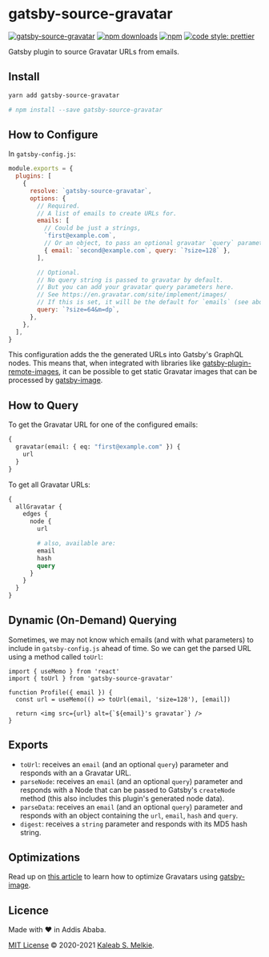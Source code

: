 # gatsby-source-gravatar

[![gatsby-source-gravatar](https://img.shields.io/npm/v/gatsby-source-gravatar.png?style=flat-square)](https://www.npmjs.org/package/gatsby-source-gravatar)
[![npm downloads](https://img.shields.io/npm/dm/gatsby-source-gravatar.svg?style=flat-square)](https://www.npmjs.org/package/gatsby-source-gravatar)
[![npm](https://img.shields.io/npm/dt/gatsby-source-gravatar.svg?style=flat-square)](https://www.npmjs.org/package/gatsby-source-gravatar)
[![code style: prettier](https://img.shields.io/badge/code_style-prettier-ff69b4.svg?style=flat-square)](https://github.com/prettier/prettier)

Gatsby plugin to source Gravatar URLs from emails.

## Install

```bash
yarn add gatsby-source-gravatar

# npm install --save gatsby-source-gravatar
```

## How to Configure

In `gatsby-config.js`:

```javascript
module.exports = {
  plugins: [
    {
      resolve: `gatsby-source-gravatar`,
      options: {
        // Required.
        // A list of emails to create URLs for.
        emails: [
          // Could be just a strings,
          `first@example.com`,
          // Or an object, to pass an optional gravatar `query` parameter per email (see below).
          { email: `second@example.com`, query: `?size=128` },
        ],

        // Optional.
        // No query string is passed to gravatar by default.
        // But you can add your gravatar query parameters here.
        // See https://en.gravatar.com/site/implement/images/
        // If this is set, it will be the default for `emails` (see above) with no `query` options.
        query: `?size=64&m=dp`,
      },
    },
  ],
}
```

This configuration adds the the generated URLs into Gatsby's GraphQL nodes. This means that, when integrated with libraries like [gatsby-plugin-remote-images](https://npm.im/gatsby-plugin-remote-images), it can be possible to get static Gravatar images that can be processed by [gatsby-image](https://npm.im/gatsby-image).

## How to Query

To get the Gravatar URL for one of the configured emails:

```graphql
{
  gravatar(email: { eq: "first@example.com" }) {
    url
  }
}
```

To get all Gravatar URLs:

```graphql
{
  allGravatar {
    edges {
      node {
        url

        # also, available are:
        email
        hash
        query
      }
    }
  }
}
```

## Dynamic (On-Demand) Querying

Sometimes, we may not know which emails (and with what parameters) to include in `gatsby-config.js` ahead of time. So we can get the parsed URL using a method called `toUrl`:

```tsx
import { useMemo } from 'react'
import { toUrl } from 'gatsby-source-gravatar'

function Profile({ email }) {
  const url = useMemo(() => toUrl(email, 'size=128'), [email])

  return <img src={url} alt={`${email}'s gravatar`} />
}
```

## Exports

- `toUrl`: receives an `email` (and an optional `query`) parameter and responds with an a Gravatar URL.
- `parseNode`: receives an `email` (and an optional `query`) parameter and responds with a Node that can be passed to Gatsby's `createNode` method (this also includes this plugin's generated node data).
- `parseData`: receives an `email` (and an optional `query`) parameter and responds with an object containing the `url`, `email`, `hash` and `query`.
- `digest`: receives a `string` parameter and responds with its MD5 hash string.

## Optimizations

Read up on [this article](https://medium.com/swlh/optimizing-gravatars-in-gatsby-ccf8cf359ccf) to learn how to optimize Gravatars using [gatsby-image](https://www.npm.im/gatsby-image).

## Licence

Made with &hearts; in Addis Ababa.

[MIT License](LICENSE) &copy; 2020-2021 [Kaleab S. Melkie](https://kaleabmelkie.com/).
